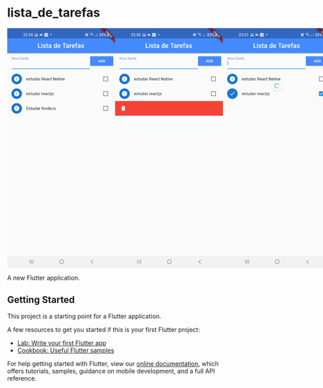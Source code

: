 # lista_de_tarefas

<div style="display: flex; flex-direction: row;">
  <img src="./flutter-todo1.jpeg" width="250" >
  <img src="./flutter-todo2.jpeg" width="250" >
  <img src="./flutter-todo3.jpeg" width="250" >
</div>

A new Flutter application.

## Getting Started

This project is a starting point for a Flutter application.

A few resources to get you started if this is your first Flutter project:

- [Lab: Write your first Flutter app](https://flutter.dev/docs/get-started/codelab)
- [Cookbook: Useful Flutter samples](https://flutter.dev/docs/cookbook)

For help getting started with Flutter, view our 
[online documentation](https://flutter.dev/docs), which offers tutorials, 
samples, guidance on mobile development, and a full API reference.
